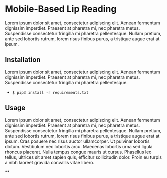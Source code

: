 # Mobile-Based Lip Reading
Lorem ipsum dolor sit amet, consectetur adipiscing elit. Aenean fermentum dignissim imperdiet. Praesent at pharetra mi, nec pharetra metus. Suspendisse consectetur fringilla mi pharetra pellentesque. Nullam pretium, ante sed lobortis rutrum, lorem risus finibus purus, a tristique augue erat at ipsum.

**Installation**
---
Lorem ipsum dolor sit amet, consectetur adipiscing elit. Aenean fermentum dignissim imperdiet. Praesent at pharetra mi, nec pharetra metus. Suspendisse consectetur fringilla mi pharetra pellentesque.
+ `$ pip3 install -r requirements.txt`

**Usage**
---
Lorem ipsum dolor sit amet, consectetur adipiscing elit. Aenean fermentum dignissim imperdiet. Praesent at pharetra mi, nec pharetra metus. Suspendisse consectetur fringilla mi pharetra pellentesque. Nullam pretium, ante sed lobortis rutrum, lorem risus finibus purus, a tristique augue erat at ipsum. Cras posuere nec risus auctor ullamcorper. Ut pulvinar lobortis dictum. Vestibulum nec lobortis arcu. Maecenas lobortis urna sed ligula rhoncus placerat. Nulla tempus congue mauris ut cursus. Phasellus leo tellus, ultrices sit amet sapien quis, efficitur sollicitudin dolor. Proin eu turpis a nibh laoreet gravida convallis vitae libero. 

**


